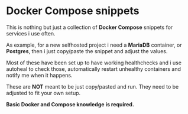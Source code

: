 # Docker Compose snippets

This is nothing but just a collection of **Docker Compose** snippets for services i use often.

As example, for a new selfhosted project i need a **MariaDB** container, or **Postgres**, then i just copy/paste the snippet and adjust the values.

Most of these have been set up to have working healthchecks and i use autoheal to check those, automatically restart unhealthy containers and notify me when it happens.

These are **NOT** meant to be just copy/pasted and run. They need to be adjusted to fit your own setup.

**Basic Docker and Compose knowledge is required.**
